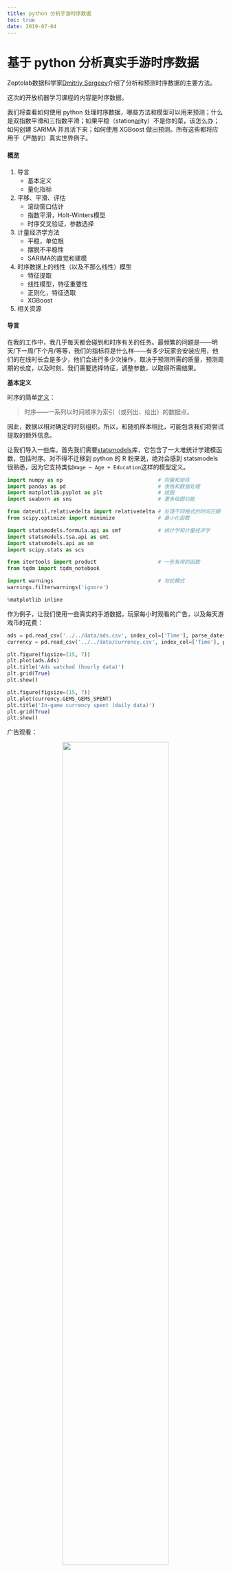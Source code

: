 ```yaml
---
title: python 分析手游时序数据
toc: true
date: 2019-07-04
---
```

# 基于 python 分析真实手游时序数据

Zeptolab数据科学家[Dmitriy Sergeev](https://medium.com/%40dmitriysergeev)介绍了分析和预测时序数据的主要方法。

这次的开放机器学习课程的内容是时序数据。

我们将查看如何使用 python 处理时序数据，哪些方法和模型可以用来预测；什么是双指数平滑和三指数平滑；如果平稳（station[ar](https://www.jqr.com/service/company?business=17)ity）不是你的菜，该怎么办；如何创建 SARIMA 并且活下来；如何使用 XGBoost 做出预测。所有这些都将应用于（严酷的）真实世界例子。

#### 概览

1. 导言
   - 基本定义
   - 量化指标
2. 平移、平滑、评估
   - 滚动窗口估计
   - 指数平滑，Holt-Winters模型
   - 时序交叉验证，参数选择
3. 计量经济学方法
   - 平稳，单位根
   - 摆脱不平稳性
   - SARIMA的直觉和建模
4. 时序数据上的线性（以及不那么线性）模型
   - 特征提取
   - 线性模型，特征重要性
   - 正则化，特征选取
   - XGBoost
5. 相关资源

#### 导言

在我的工作中，我几乎每天都会碰到和时序有关的任务。最频繁的问题是——明天/下一周/下个月/等等，我们的指标将是什么样——有多少玩家会安装应用，他们的在线时长会是多少，他们会进行多少次操作，取决于预测所需的质量，预测周期的长度，以及时刻，我们需要选择特征，调整参数，以取得所需结果。

**基本定义**

时序的简单[定义](https://zh.wikipedia.org/wiki/%E6%99%82%E9%96%93%E5%BA%8F%E5%88%97)：

> 时序——一系列以时间顺序为索引（或列出、绘出）的数据点。

因此，数据以相对确定的时刻组织。所以，和随机样本相比，可能包含我们将尝试提取的额外信息。

让我们导入一些库。首先我们需要[statsmodels](http://statsmodels.sourceforge.net/stable/)库，它包含了一大堆统计学建模函数，包括时序。对不得不迁移到 python 的 R 粉来说，绝对会感到 statsmodels 很熟悉，因为它支持类似`Wage ~ Age + Education`这样的模型定义。

```python
import numpy as np                               # 向量和矩阵
import pandas as pd                              # 表格和数据处理
import matplotlib.pyplot as plt                  # 绘图
import seaborn as sns                            # 更多绘图功能

from dateutil.relativedelta import relativedelta # 处理不同格式的时间日期
from scipy.optimize import minimize              # 最小化函数

import statsmodels.formula.api as smf            # 统计学和计量经济学
import statsmodels.tsa.api as smt
import statsmodels.api as sm
import scipy.stats as scs

from itertools import product                    # 一些有用的函数
from tqdm import tqdm_notebook

import warnings                                  # 勿扰模式
warnings.filterwarnings('ignore')

%matplotlib inline
```

作为例子，让我们使用一些真实的手游数据，玩家每小时观看的广告，以及每天游戏币的花费：

```python
ads = pd.read_csv('../../data/ads.csv', index_col=['Time'], parse_dates=['Time'])
currency = pd.read_csv('../../data/currency.csv', index_col=['Time'], parse_dates=['Time'])

plt.figure(figsize=(15, 7))
plt.plot(ads.Ads)
plt.title('Ads watched (hourly data)')
plt.grid(True)
plt.show()

plt.figure(figsize=(15, 7))
plt.plot(currency.GEMS_GEMS_SPENT)
plt.title('In-game currency spent (daily data)')
plt.grid(True)
plt.show()
```

广告观看：

<p align="center">
    <img width="70%" height="70%" src="http://images.iterate.site/blog/image/20190704/LHs0pqVvvUrr.png?imageslim">
</p>


游戏币花费：

<p align="center">
    <img width="70%" height="70%" src="http://images.iterate.site/blog/image/20190704/angUg95DTtXC.png?imageslim">
</p>


**预测质量指标**

在实际开始预测之前，先让我们理解下如何衡量预测的质量，查看下最常见、使用最广泛的测度：

- **R2**，决定系数（在经济学中，可以理解为模型能够解释的方差比例），(-inf, 1] `sklearn.metrics.r2_score`
- **平均绝对误差（Mean Absolute Error）**，这是一个易于解释的测度，因为它的计量单位和初始序列相同，[0, +inf) `sklearn.metrics.mean_absolute_error`
- **中位绝对误差（Median Absolute Error）**，同样是一个易于解释的测度，对离群值的鲁棒性很好，[0, +inf) `sklearn.metrics.median_absolute_error`
- **均方误差（Mean Squared Error）**，最常用的测度，给较大的错误更高的惩罚，[0, +inf) `sklearn.metrics.mean_squared_error`
- **均方对数误差（Mean Squared Logarithmic Error）**，和 MSE 差不多，只不过先对序列取对数，因此能够照顾到较小的错误，通常用于具有指数趋势的数据，[0, +inf) `sklearn.metrics.mean_squared_log_error`
- **平均绝对百分误差（Mean Absolute Percentage Error）**，类似 MAE 不过基于百分比——当你需要向管理层解释模型的质量时很方便——[0, +inf)，sklearn中没有实现。

```python
# 引入上面提到的所有测度
from sklearn.metrics import r2_score, median_absolute_error, mean_absolute_error
from sklearn.metrics import median_absolute_error, mean_squared_error, mean_squared_log_error

# 自行实现 sklearn 没有提供的平均绝对百分误差很容易
def mean_absolute_percentage_error(y_true, y_pred):
    return np.mean(np.abs((y_true - y_pred) / y_true)) * 100
```

棒极了，现在我们知道如何测量预测的质量了，可以使用哪些测度，以及如何向老板翻译结果。剩下的就是创建模型了。

#### 平移、平滑、评估

让我们从一个朴素的假设开始——“明天会和今天一样”，但是我们并不使用类似 y^t=y(t-1)这样的模型（这其实是一个适用于任意时序预测问题的很好的基线，有时任何模型都无法战胜这一模型），相反，我们将假定变量未来的值取决于前**n**个值的平均，所以我们将使用的是**移动平均（moving average）**。

移动平均公式：

$$
\hat{y}_{t}=\frac{1}{k} \sum_{n=0}^{k-1} y_{t-n}
$$

```python
def moving_average(series, n):
    """
        计算前 n 项观测的平均数
    """
    return np.average(series[-n:])

# 根据前 24 小时的数据预测
moving_average(ads, 24)
```

结果：`116805.0`

不幸的是这样我们无法做出长期预测——为了预测下一步的数据我们需要实际观测的之前的数据。不过移动平均还有一种用途——平滑原时序以显示趋势。pandas提供了实现`DataFrame.rolling(window).mean()`。窗口越宽，趋势就越平滑。遇到噪声很大的数据时（财经数据十分常见），这一过程有助于侦测常见模式。

```python
def plotMovingAverage(series, window, plot_intervals=False, scale=1.96, plot_anomalies=False):

    """
        series - 时序 dateframe
        window - 滑窗大小
        plot_intervals - 显示置信区间
        plot_anomalies - 显示异常值
    """
    rolling_mean = series.rolling(window=window).mean()

    plt.figure(figsize=(15,5))
    plt.title("Moving average\n window size = {}".format(window))
    plt.plot(rolling_mean, "g", label="Rolling mean trend")

    # 绘制平滑后的数据的置信区间
    if plot_intervals:
        mae = mean_absolute_error(series[window:], rolling_mean[window:])
        deviation = np.std(series[window:] - rolling_mean[window:])
        lower_bond = rolling_mean - (mae + scale * deviation)
        upper_bond = rolling_mean + (mae + scale * deviation)
        plt.plot(upper_bond, "r--", label="Upper Bond / Lower Bond")
        plt.plot(lower_bond, "r--")

        # 得到区间后，找出异常值
        if plot_anomalies:
            anomalies = pd.DataFrame(index=series.index, columns=series.columns)
            anomalies[series<lower_bond] = series[series<lower_bond]
            anomalies[series>upper_bond] = series[series>upper_bond]
            plt.plot(anomalies, "ro", markersize=10)

    plt.plot(series[window:], label="Actual values")
    plt.legend(loc="upper left")
plt.grid(True)
```

平滑（窗口大小为 4 小时）：

```python
plotMovingAverage(ads, 4)
```

<p align="center">
    <img width="70%" height="70%" src="http://images.iterate.site/blog/image/20190704/lYdSBFfMdEq7.png?imageslim">
</p>


平滑（窗口大小为 12 小时）：

```python
plotMovingAverage(ads, 12)
```

<p align="center">
    <img width="70%" height="70%" src="http://images.iterate.site/blog/image/20190704/yB51llw0shv1.png?imageslim">
</p>


平滑（窗口大小为 24 小时）：

```python
plotMovingAverage(ads, 24)
```

<p align="center">
    <img width="70%" height="70%" src="http://images.iterate.site/blog/image/20190704/uoDYcHIT02E7.png?imageslim">
</p>


如你所见，在小时数据上按日平滑让我们可以清楚地看到浏览广告的趋势。周末数值较高（周末是[娱乐](https://www.jqr.com/service/company?business=12)时间），工作日一般数值较低。

我们可以同时绘制平滑值的置信区间：

```python
plotMovingAverage(ads, 4, plot_intervals=True)
```

<p align="center">
    <img width="70%" height="70%" src="http://images.iterate.site/blog/image/20190704/bO5qRf1K1VK8.png?imageslim">
</p>


现在让我们在移动平均的帮助下创建一个简单的异常检测系统。不幸的是，在这段时序数据中，一切都比较正常，所以让我们故意弄出点异常来：

```python
ads_anomaly = ads.copy()
# 例如广告浏览量下降了 20%
ads_anomaly.iloc[-20] = ads_anomaly.iloc[-20] * 0.2
```

让我们看看这个简单的方法能不能捕获异常：

```python
plotMovingAverage(ads_anomaly, 4, plot_intervals=True, plot_anomalies=True)
```

<p align="center">
    <img width="70%" height="70%" src="http://images.iterate.site/blog/image/20190704/cwAV39bVcLzu.png?imageslim">
</p>


酷！按周平滑呢？

```python
plotMovingAverage(currency, 7, plot_intervals=True, plot_anomalies=True)
```

<p align="center">
    <img width="70%" height="70%" src="http://images.iterate.site/blog/image/20190704/ACbnPW8b0l3S.png?imageslim">
</p>


不好！这是简单方法的缺陷——它没能捕捉月度数据的季节性，几乎将所有 30 天出现一次的峰值当作异常值。如果你不想有这么多虚假警报，最好考虑更复杂的模型。

顺便提下移动平均的一个简单修正——**加权平均（weighted average）**。其中不同的观测具有不同的权重，所有权重之和为一。通常最近的观测具有较高的权重。

$$
\hat{y}_{t}=\sum_{n=1}^{k} \omega_{n} y_{t+1-n}
$$

```python
def weighted_average(series, weights):
    result = 0.0
    weights.reverse()
    for n in range(len(weights)):
        result += series.iloc[-n-1] * weights[n]
    return float(result)

weighted_average(ads, [0.6, 0.3, 0.1])
```

结果：`98423.0`

**指数平滑**

那么，如果我们不只加权最近的几项观测，而是加权全部现有的观测，但对历史数据的权重应用指数下降呢？

$$
\hat{y}_{t}=\alpha \cdot y_{t}+(1-\alpha) \cdot \hat{y}_{t-1}
$$

这一模型的值是当前观测和历史观测的加权平均。权重α称为平滑因子，定义多快“遗忘”之前的观测。α越小，之前的值的影响就越大，序列就越平滑。

指数隐藏在函数的递归调用之中，$\hat{y}_{t-1}$ 本身包含 $(1-α)\hat{y}_{t-1}$，以此类推，直到序列的开始。

```python
def exponential_smoothing(series, alpha):
    """
        series - 时序数据集
        alpha - 浮点数，范围[0.0, 1.0]，平滑参数
    """
    result = [series[0]] # 第一项和序列第一项相同
    for n in range(1, len(series)):
        result.append(alpha * series[n] + (1 - alpha) * result[n-1])
    return result

def plotExponentialSmoothing(series, alphas):
    with plt.style.context('seaborn-white'):
        plt.figure(figsize=(15, 7))
        for alpha in alphas:
            plt.plot(exponential_smoothing(series, alpha), label="Alpha {}".format(alpha))
        plt.plot(series.values, "c", label = "Actual")
        plt.legend(loc="best")
        plt.axis('tight')
        plt.title("Exponential Smoothing")
        plt.grid(True);

plotExponentialSmoothing(ads.Ads, [0.3, 0.05])
plotExponentialSmoothing(currency.GEMS_GEMS_SPENT, [0.3, 0.05])
```

<p align="center">
    <img width="70%" height="70%" src="http://images.iterate.site/blog/image/20190704/ULfUfknuFQtL.png?imageslim">
</p>


<p align="center">
    <img width="70%" height="70%" src="http://images.iterate.site/blog/image/20190704/0gJ9pV3QI2pq.png?imageslim">
</p>


**双指数平滑**

目前我们的方法能给出的只是单个未来数据点的预测（以及一些良好的平滑），这很酷，但还不够，所以让我们扩展下指数平滑以预测两个未来数据点（当然，同样经过平滑）。

序列分解应该能帮到我们——我们得到两个分量：截距（也叫水平）l和趋势（也叫斜率）b。我们使用之前提到的方法学习预测截距（或期望的序列值），并将同样的指数平滑应用于趋势（假定时序未来改变的方向取决于之前的加权变化）。


双指数平滑公式：

$$
\ell_{x}=\alpha y_{x}+(1-\alpha)\left(\ell_{x-1}+b_{x-1}\right)
$$
$$
b_{x}=\beta\left(\ell_{x}-\ell_{x-1}\right)+(1-\beta) b_{x-1}
$$
$$
\hat{y}_{x+1}=\ell_{x}+b_{x}
$$


上面的第一个函数描述截距，和之前一样，它取决于序列的当前值，只不过第二项现在分成水平和趋势两个分量。第二个函数描述趋势，它取决于当前一步的水平变动，以及之前的趋势值。这里β系数是指数平滑的权重。最后的预测为模型对截距和趋势的预测之和。

```python
def double_exponential_smoothing(series, alpha, beta):
    result = [series[0]]
    for n in range(1, len(series)+1):
        if n == 1:
            level, trend = series[0], series[1] - series[0]
        if n >= len(series):
            value = result[-1]
        else:
            value = series[n]
        last_level, level = level, alpha*value + (1-alpha)*(level+trend)
        trend = beta*(level-last_level) + (1-beta)*trend
        result.append(level+trend)
return result

def plotDoubleExponentialSmoothing(series, alphas, betas):
    with plt.style.context('seaborn-white'):
        plt.figure(figsize=(20, 8))
        for alpha in alphas:
            for beta in betas:
                plt.plot(double_exponential_smoothing(series, alpha, beta), label="Alpha {}, beta {}".format(alpha, beta))
        plt.plot(series.values, label = "Actual")
        plt.legend(loc="best")
        plt.axis('tight')
        plt.title("Double Exponential Smoothing")
        plt.grid(True)

  plotDoubleExponentialSmoothing(ads.Ads, alphas=[0.9, 0.02], betas=[0.9, 0.02])
plotDoubleExponentialSmoothing(currency.GEMS_GEMS_SPENT, alphas=[0.9, 0.02], betas=[0.9, 0.02])
```
<p align="center">
    <img width="70%" height="70%" src="http://images.iterate.site/blog/image/20190704/c8epGBpONMjk.png?imageslim">
</p>

<p align="center">
    <img width="70%" height="70%" src="http://images.iterate.site/blog/image/20190704/agA78IXhdSNN.png?imageslim">
</p>


现在我们有两个可供调节的参数——α和β。前者根据趋势平滑序列，后者平滑趋势本身。这两个参数越大，最新的观测的权重就越高，建模的序列就越不平滑。这两个参数的组合可能产生非常怪异的结果，特别是手工设置时。我们很快将查看自动选择参数的方法，在介绍三次指数平滑之后。

**Holt-Winters模型**

好哇！让我们看下一个指数平滑的变体，这次是三次指数平滑。

这一方法的思路是我们加入第三个分量——季节性。这意味着，如果我们的时序不具有季节性（我们之前的例子就不具季节性），我们就不应该使用这一方法。模型中的季节分量将根据季节长度解释截距和趋势上的重复波动，季节长度也就是波动重复的周期。季节中的每项观测有一个单独的分量，例如，如果季节长度为 7（按周计的季节），我们将有 7 个季节分量，每个季节分量对应一天。

现在我们得到了一个新系统：

三次指数平滑公式:

$$
\ell_{x}=\alpha\left(y_{x}-s_{x-L}\right)+(1-\alpha)\left(\ell_{x-1}+b_{x-1}\right)
$$
$$
b_{x}=\beta\left(\ell_{x}-\ell_{x-1}\right)+(1-\beta) b_{x-1}
$$
$$
s_{x}=\gamma\left(y_{x}-\ell_{x}\right)+(1-\gamma) s_{x-L}
$$

$$
\hat{y}_{x+m}=\ell_{x}+m b_{x}+s_{x-L+1+(m-1) m o d L}
$$

现在，截断取决于时序的当前值减去相应的季节分量，趋势没有变动，季节分量取决于时序的当前值减去截断，以及前一个季节分量的值。注意分量在所有现有的季节上平滑，例如，周一分量会和其他所有周一平均。关于如何计算平均以及趋势分量和季节分量的初始逼近，可以参考工程统计手册 6.4.3.5：

<https://www.itl.nist.gov/div898/handbook/pmc/section4/pmc435.htm>

具备季节分量后，我们可以预测任意 m 步未来，而不是一步或两步，非常鼓舞人心。

下面是三次指数平滑模型的代码，也称 Holt-Winters模型，得名于发明人的姓氏——Charles Holt和他的学生 Peter Winters。此外，模型中还引入了 Brutlag 方法，以创建置信区间：

Brutlag 方法公式：

$$
\hat{y}_{\max _{x}}=\ell_{x-1}+b_{x-1}+s_{x-T}+m \cdot d_{t-T}
$$
$$
\hat{y}_{\min _{x}}=\ell_{x-1}+b_{x-1}+s_{x-T}-m \cdot d_{t-T}
$$
$$
d_{t}=\gamma\left|y_{t}-\hat{y}_{t}\right|+(1-\gamma) d_{t-T}
$$

其中 T 为季节的长度，d为预测偏差。你可以参考以下论文了解这一方法的更多内容，以及它在时序异常检测中的应用：

<https://annals-csis.org/proceedings/2012/pliks/118.pdf>

```python
class HoltWinters:

    """
    Holt-Winters模型，使用 Brutlag 方法检测异常

    # series - 初始时序
    # slen - 季节长度
    # alpha, beta, gamma - Holt-Winters模型参数
    # n_preds - 预测视野
    # scaling_factor - 设置 Brutlag 方法的置信区间（通常位于 2 到 3 之间）

    """


    def __init__(self, series, slen, alpha, beta, gamma, n_preds, scaling_factor=1.96):
        self.series = series
        self.slen = slen
        self.alpha = alpha
        self.beta = beta
        self.gamma = gamma
        self.n_preds = n_preds
        self.scaling_factor = scaling_factor


    def initial_trend(self):
        sum = 0.0
        for i in range(self.slen):
            sum += float(self.series[i+self.slen] - self.series[i]) / self.slen
        return sum / self.slen

    def initial_seasonal_components(self):
        seasonals = {}
        season_averages = []
        n_seasons = int(len(self.series)/self.slen)
        # 计算季节平均
        for j in range(n_seasons):
            season_averages.append(sum(self.series[self.slen*j:self.slen*j+self.slen])/float(self.slen))
        # 计算初始值
        for i in range(self.slen):
            sum_of_vals_over_avg = 0.0
            for j in range(n_seasons):
                sum_of_vals_over_avg += self.series[self.slen*j+i]-season_averages[j]
            seasonals[i] = sum_of_vals_over_avg/n_seasons
        return seasonals


    def triple_exponential_smoothing(self):
        self.result = []
        self.Smooth = []
        self.Season = []
        self.Trend = []
        self.PredictedDeviation = []
        self.UpperBond = []
        self.LowerBond = []

        seasonals = self.initial_seasonal_components()

        for i in range(len(self.series)+self.n_preds):
            if i == 0: # 成分初始化
                smooth = self.series[0]
                trend = self.initial_trend()
                self.result.append(self.series[0])
                self.Smooth.append(smooth)
                self.Trend.append(trend)
                self.Season.append(seasonals[i%self.slen])

                self.PredictedDeviation.append(0)

                self.UpperBond.append(self.result[0] +
                                      self.scaling_factor *
                                      self.PredictedDeviation[0])

                self.LowerBond.append(self.result[0] -
                                      self.scaling_factor *
                                      self.PredictedDeviation[0])
                continue

            if i >= len(self.series): # 预测
                m = i - len(self.series) + 1
                self.result.append((smooth + m*trend) + seasonals[i%self.slen])

                # 预测时在每一步增加不确定性
                self.PredictedDeviation.append(self.PredictedDeviation[-1]*1.01)

            else:
                val = self.series[i]
                last_smooth, smooth = smooth, self.alpha*(val-seasonals[i%self.slen]) + (1-self.alpha)*(smooth+trend)
                trend = self.beta * (smooth-last_smooth) + (1-self.beta)*trend
                seasonals[i%self.slen] = self.gamma*(val-smooth) + (1-self.gamma)*seasonals[i%self.slen]
                self.result.append(smooth+trend+seasonals[i%self.slen])

                # 据 Brutlag 算法计算偏差
                self.PredictedDeviation.append(self.gamma * np.abs(self.series[i] - self.result[i])
                                               + (1-self.gamma)*self.PredictedDeviation[-1])

            self.UpperBond.append(self.result[-1] +
                                  self.scaling_factor *
                                  self.PredictedDeviation[-1])

            self.LowerBond.append(self.result[-1] -
                                  self.scaling_factor *
                                  self.PredictedDeviation[-1])

            self.Smooth.append(smooth)
            self.Trend.append(trend)
self.Season.append(seasonals[i%self.slen])
```

**时序交叉验证**

现在我们该兑现之前的承诺，讨论下如何自动估计模型参数。

这里没什么不同寻常的，我们需要选择一个适合任务的损失函数，以了解模型逼近数据的程度。接着，我们通过交叉验证为给定的模型参数评估选择的交叉函数，计算梯度，调整模型参数，等等，勇敢地下降到误差的全局最小值。

问题在于如何在时序数据上进行交叉验证，因为，你知道，时序数据确实具有时间结构，不能在一折中随机混合数据（不保留时间结构），否则观测间的所有时间相关性都会丢失。这就是为什么我们将使用技巧性更强的方法来优化模型参数的原因。我不知道这个方法是否有正式的名称，但是在[CrossValidated](https://stats.stackexchange.com/questions/14099/using-k-fold-cross-validation-for-time-series-model-selection)上（在这个网站上你可以找到所有问题的答案，生命、宇宙以及任何事情的终极答案除外），有人提出了“滚动式交叉验证”（cross-validation on a rolling basis）这一名称。

这一想法很简单——我们在时序数据的一小段上训练模型，从时序开始到某一时刻**t**，预测接下来的**t+n**步并计算误差。接着扩张训练样本至**t+n**个值，并预测从**t+n**到**t+2×n**的数据。持续扩张直到穷尽所有观测。初始训练样本到最后的观测之间可以容纳多少个**n**，我们就可以进行多少折交叉验证。

滚动式交叉验证：

<p align="center">
    <img width="70%" height="70%" src="http://images.iterate.site/blog/image/20190704/2t8fjUpAgW0V.png?imageslim">
</p>


了解了如何设置交叉验证，我们将找出 Holt-Winters模型的最优参数，回忆一下，我们的广告数据有按日季节性，所以我们有`slen=24`。

```python
from sklearn.model_selection import TimeSeriesSplit

def timeseriesCVscore(params, series, loss_function=mean_squared_error, slen=24):
    errors = []

    values = series.values
    alpha, beta, gamma = params

    # 设定交叉验证折数
    tscv = TimeSeriesSplit(n_splits=3)

    for train, test in tscv.split(values):

        model = HoltWinters(series=values[train], slen=slen,
                            alpha=alpha, beta=beta, gamma=gamma, n_preds=len(test))
        model.triple_exponential_smoothing()

        predictions = model.result[-len(test):]
        actual = values[test]
        error = loss_function(predictions, actual)
        errors.append(error)

return np.mean(np.array(errors))
```

和其他指数平滑模型一样，Holt-Winters模型中，平滑参数的取值范围在 0 到 1 之间，因此我们需要选择一种支持给模型参数添加限制的算法。我们选择了截断牛顿共轭梯度（Truncated Newton conjugate gradient）。

```python
data = ads.Ads[:-20] # 留置一些数据用于测试

# 初始化模型参数 alpha、beta、gamma
x = [0, 0, 0]

# 最小化损失函数
opt = minimize(timeseriesCVscore, x0=x,
               args=(data, mean_squared_log_error),
               method="TNC", bounds = ((0, 1), (0, 1), (0, 1))
)

# 取最优值……
alpha_final, beta_final, gamma_final = opt.x
print(alpha_final, beta_final, gamma_final)

# ……并据此训练模型，预测接下来 50 个小时的数据
model = HoltWinters(data, slen = 24,
                    alpha = alpha_final,
                    beta = beta_final,
                    gamma = gamma_final,
                    n_preds = 50, scaling_factor = 3)
model.triple_exponential_smoothing()
```

最优参数：

```
0.11652680227350454 0.002677697431105852 0.05820973606789237
```

绘图部分的代码：

```python
def plotHoltWinters(series, plot_intervals=False, plot_anomalies=False):
    """
        series - 时序数据集
        plot_intervals - 显示置信区间
        plot_anomalies - 显示异常值
    """

    plt.figure(figsize=(20, 10))
    plt.plot(model.result, label = "Model")
    plt.plot(series.values, label = "Actual")
    error = mean_absolute_percentage_error(series.values, model.result[:len(series)])
    plt.title("Mean Absolute Percentage Error: {0:.2f}%".format(error))

    if plot_anomalies:
        anomalies = np.array([np.NaN]*len(series))
        anomalies[series.values<model.LowerBond[:len(series)]] = \
            series.values[series.values<model.LowerBond[:len(series)]]
        anomalies[series.values>model.UpperBond[:len(series)]] = \
            series.values[series.values>model.UpperBond[:len(series)]]
        plt.plot(anomalies, "o", markersize=10, label = "Anomalies")

    if plot_intervals:
        plt.plot(model.UpperBond, "r--", alpha=0.5, label = "Up/Low confidence")
        plt.plot(model.LowerBond, "r--", alpha=0.5)
        plt.fill_between(x=range(0,len(model.result)), y1=model.UpperBond,
                         y2=model.LowerBond, alpha=0.2, color = "grey")

    plt.vlines(len(series), ymin=min(model.LowerBond), ymax=max(model.UpperBond), linestyles='dashed')
    plt.axvspan(len(series)-20, len(model.result), alpha=0.3, color='lightgrey')
    plt.grid(True)
    plt.axis('tight')
    plt.legend(loc="best", fontsize=13);

plotHoltWinters(ads.Ads)
plotHoltWinters(ads.Ads, plot_intervals=True, plot_anomalies=True)
```

Holt-Winters模型预测

<p align="center">
    <img width="70%" height="70%" src="http://images.iterate.site/blog/image/20190704/pUGROxafawaW.png?imageslim">
</p>

Holt-Winters模型预测及置信区间、异常：


<p align="center">
    <img width="70%" height="70%" src="http://images.iterate.site/blog/image/20190704/I13kDeLiKonX.png?imageslim">
</p>


上面的图形表明，我们的模型能够很好地逼近初始时序，捕捉每日季节性，总体的下降趋势，甚至一些异常。如果我们查看下建模偏差（见下图），我们将很明显地看到，模型对序列结构的改变反应相当鲜明，但接着很快偏差就回归正常值，“遗忘”了过去。模型的这一特性让我们甚至可以为相当噪杂的序列快速构建异常检测系统，而无需花费过多时间和金钱准备数据和训练模型。

```python
plt.figure(figsize=(25, 5))
plt.plot(model.PredictedDeviation)
plt.grid(True)
plt.axis('tight')
plt.title("Brutlag's predicted deviation");
```

Holt-Winters模型偏差

<p align="center">
    <img width="70%" height="70%" src="http://images.iterate.site/blog/image/20190704/GtypGHDwJ5Nb.png?imageslim">
</p>




遇到异常时偏差会增加

我们将在第二个序列上应用相同的算法，我们知道，第二个序列具有趋势和每月季节性。

```python
data = currency.GEMS_GEMS_SPENT[:-50]
slen = 30

x = [0, 0, 0]

opt = minimize(timeseriesCVscore, x0=x,
               args=(data, mean_absolute_percentage_error, slen),
               method="TNC", bounds = ((0, 1), (0, 1), (0, 1))
              )

alpha_final, beta_final, gamma_final = opt.x

model = HoltWinters(data, slen = slen,
                    alpha = alpha_final,
                    beta = beta_final,
                    gamma = gamma_final,
                    n_preds = 100, scaling_factor = 3)
model.triple_exponential_smoothing()
```

Holt-Winters模型应用于第二序列

<p align="center">
    <img width="70%" height="70%" src="http://images.iterate.site/blog/image/20190704/tcYYoFhOTXBp.png?imageslim">
</p>


看起来很不错，模型捕捉了向上的趋势和季节性尖峰，总体而言很好地拟合了数据。

Holt-Winters模型在第二序列上检测异常


<p align="center">
    <img width="70%" height="70%" src="http://images.iterate.site/blog/image/20190704/LWlwNsPDP5xd.png?imageslim">
</p>




也捕获了一些异常

Holt-Winters模型在第二序列上的偏差

<p align="center">
    <img width="70%" height="70%" src="http://images.iterate.site/blog/image/20190704/pJ5bNa3UpfPA.png?imageslim">
</p>




偏差随着预测周期的推进而上升

#### 计量经济学方法

**平稳性**

在开始建模之前，我们需要提一下时序的一个重要性质：[平稳性](https://zh.wikipedia.org/wiki/%E5%B9%B3%E7%A8%B3%E8%BF%87%E7%A8%8B)（stationarity）。

如果过程是平稳的，那么它的统计性质不随时间而变，也就是均值和方差不随时间改变（方差的恒定性也称为[同方差性](https://en.wikipedia.org/wiki/Homoscedasticity)），同时协方差函数也不取决于时间（应该只取决于观测之间的距离）。[Sean Abu](http://www.seanabu.com/2016/03/22/time-series-seasonal-ARIMA-model-in-python/)的博客提供了一些可视化的图片：

- 右边的红色曲线不平稳，因为均值随着时间增加：

  <p align="center">
    <img width="70%" height="70%" src="http://images.iterate.site/blog/image/20190704/xPfHO9cTwx4p.png?imageslim">
</p>

- 这一次，右边的红色曲线在方差方面的运气不好：
  <p align="center">
    <img width="70%" height="70%" src="http://images.iterate.site/blog/image/20190704/K15adjUmFjQa.png?imageslim">
</p>

- 最后，第 i 项和第(i+m)项的协方差函数不应该是时间的函数。随着时间推移，右边的红色曲线更紧了。因此，协方差不是常量。
  <p align="center">
    <img width="70%" height="70%" src="http://images.iterate.site/blog/image/20190704/rlh6RwxUsYSv.png?imageslim">
</p>

为什么平稳性如此重要？我们假定未来的统计性质不会和现在观测到的不同，在平稳序列上做出预测很容易。大多数时序模型多多少少建模和预测这些性质（例如均值和方差），这就是如果原序列不平稳，预测会出错的原因。不幸的是，我们在教科书以外的地方见到的大多数时序都是不平稳的。不过，我们可以（并且应该）改变这一点。

知己知彼，百战不殆。为了对抗不平稳性，我们首先需要检测它。我们现在将查看下白噪声和随机游走，并且了解下如何免费从白噪声转到随机游走，无需注册和接受验证短信。

白噪声图形：

```python
white_noise = np.random.normal(size=1000)
with plt.style.context('bmh'):
    plt.figure(figsize=(15, 5))
plt.plot(white_noise)
```

白噪声

<p align="center">
    <img width="70%" height="70%" src="http://images.iterate.site/blog/image/20190704/fp8PPsKqH49N.png?imageslim">
</p>

这一通过标准正态分布生成的过程是平稳的，以 0 为中心振荡，偏差为 1. 现在我们将基于这一过程生成一个新过程，其中相邻值之间的关系为：xt = ρxt-1 + et

```python
def plotProcess(n_samples=1000, rho=0):
    x = w = np.random.normal(size=n_samples)
    for t in range(n_samples):
        x[t] = rho * x[t-1] + w[t]

    with plt.style.context('bmh'):
        plt.figure(figsize=(10, 3))
        plt.plot(x)
        plt.title("Rho {}\n Dickey-Fuller p-value: {}".format(rho, round(sm.tsa.stattools.adfuller(x)[1], 3)))

for rho in [0, 0.6, 0.9, 1]:
plotProcess(rho=rho)
```

<p align="center">
    <img width="70%" height="70%" src="http://images.iterate.site/blog/image/20190704/5UQHxGI36Y0o.png?imageslim">
</p>

<p align="center">
    <img width="70%" height="70%" src="http://images.iterate.site/blog/image/20190704/Wn7hmIsOzmpv.png?imageslim">
</p>

<p align="center">
    <img width="70%" height="70%" src="http://images.iterate.site/blog/image/20190704/YclVmwGIuOCP.png?imageslim">
</p>

<p align="center">
    <img width="70%" height="70%" src="http://images.iterate.site/blog/image/20190704/J7NqqDu1cI98.png?imageslim">
</p>

第一张图上你可以看到之前的平稳的白噪声。第二张图的ρ值增加到 0.6，导致周期更宽了，但总体上还是平稳的。第三张图更偏离均值 0，但仍以其为中心振荡。最后，ρ值为 1 时我们得到了随机游走过程——不平稳的时序。

这是因为达到阈值后，时序 xt = ρxt-1 + et不再回归其均值。如果我们从等式的两边减去 xt-1，我们将得到 xt - xt-1 = (ρ-1)xt-1 + et，其中等式左边的表达式称为一阶差分（first difference）。如果ρ = 1，那么一阶差分将是平稳的白噪声 et。这一事实是时序平稳性的[迪基-福勒检验](https://zh.wikipedia.org/wiki/%E8%BF%AA%E5%9F%BA-%E7%A6%8F%E5%8B%92%E6%A3%80%E9%AA%8C)（Dickey-Fuller test）的主要思想（检验是否存在单位根）。如果非平稳序列可以通过一阶差分得到平稳序列，那么这样的序列称为一阶单整（integrated of order 1）序列。需要指出的是，一阶差分并不总是足以得到平稳序列，因为过程可能是 d 阶单整且 d > 1（具有多个单位根），在这样的情形下，需要使用增广迪基-福勒检验（augmented Dickey-Fuller test）。

我们可以使用不同方法对抗不平稳性——多阶差分，移除趋势和季节性，平滑，以及 Box-Cox变换或对数变换。

**创建 SARIMA 摆脱不平稳性**

现在，让我们历经使序列平稳的多层地狱，创建一个 ARIMA 模型。

```python
def tsplot(y, lags=None, figsize=(12, 7), style='bmh'):
    """
        绘制时序及其 ACF（自相关性函数）、PACF（偏自相关性函数），计算迪基-福勒检验

        y - 时序
        lags - ACF、PACF计算所用的时差
    """
    if not isinstance(y, pd.Series):
        y = pd.Series(y)

    with plt.style.context(style):
        fig = plt.figure(figsize=figsize)
        layout = (2, 2)
        ts_ax = plt.subplot2grid(layout, (0, 0), colspan=2)
        acf_ax = plt.subplot2grid(layout, (1, 0))
        pacf_ax = plt.subplot2grid(layout, (1, 1))

        y.plot(ax=ts_ax)
        p_value = sm.tsa.stattools.adfuller(y)[1]
        ts_ax.set_title('Time Series Analysis Plots\n Dickey-Fuller: p={0:.5f}'.format(p_value))
        smt.graphics.plot_acf(y, lags=lags, ax=acf_ax)
        smt.graphics.plot_pacf(y, lags=lags, ax=pacf_ax)
        plt.tight_layout()

tsplot(ads.Ads, lags=60)
```

时序及其 ACF、PACF

<p align="center">
    <img width="70%" height="70%" src="http://images.iterate.site/blog/image/20190704/NYOhq0p9fRch.png?imageslim">
</p>




上：时序；左下：自相关性；右下：偏自相关性

出乎意料，初始序列是平稳的，迪基-福勒检验拒绝了单位根存在的零假设。实际上，从上面的图形本身就可以看出这一点——没有可见的趋势，所以均值是恒定的，整个序列的方差也相对比较稳定。在建模之前我们只需处理季节性。为此让我们采用“季节差分”，也就是对序列进行简单的减法操作，时差等于季节周期。

```python
ads_diff = ads.Ads - ads.Ads.shift(24)
tsplot(ads_diff[24:], lags=60)
```

季节差分：

<p align="center">
    <img width="70%" height="70%" src="http://images.iterate.site/blog/image/20190704/QFPo0HhJMieb.png?imageslim">
</p>


好多了，可见的季节性消失了，然而自相关函数仍然有过多显著的时差。为了移除它们，我们将取一阶差分：从序列中减去自身（时差为 1）

```python
ads_diff = ads_diff - ads_diff.shift(1)
tsplot(ads_diff[24+1:], lags=60)
```

一阶差分

<p align="center">
    <img width="70%" height="70%" src="http://images.iterate.site/blog/image/20190704/imkSXF401bba.png?imageslim">
</p>


完美！我们的序列看上去是难以用笔墨形容的完美！在零周围振荡，迪基-福勒检验表明它是平稳的，ACF中显著的尖峰不见了。我们终于可以开始建模了！

**ARIMA系速成教程**

我们将逐字母讲解**SARIMA(p,d,q)(P,D,Q,s)**，季节自回归移动平均模型（Seasonal Autoregression Moving Average model）：

- **AR(p)** —— 自回归模型，也就是在时序自身之上回归。基本假设是当前序列值取决于某个（或若干个）时差前的值。模型中的最大时差记为**p**。通过 PACF 图决定初始**p**值——找到最大的显著时差，之后**大多数**其他时差变得不显著。
- **MA(q)** —— 移动平均模型。这里不讨论它的细节，总之它基于以下假设建模时序的误差，当前误差取决于某个时差前的值（记为**q**）。基于和自回归模型类似的逻辑，可以通过 ACF 图找出初始值。

让我们把这 4 个字母组合起来：

**AR(p) + MA(q) = ARMA(p,q)**

这里我们得到了自回归移动平均模型！如果序列是平稳的，我们可以通过这 4 个字母逼近这一序列。

- **I(d)** —— d阶单整。它不过是使序列平稳所需的非季节性差分数。在我们的例子中，它等于 1，因为我们使用一阶差分。

加上这一字母后我们得到了**ARIMA**模型，可以通过非季节性差分处理非平稳数据。

- **S(s)** —— 这个字母代表季节性，**s**为序列的季节周期长度。

加上最后一个字母**S**后，我们发现这最后一个字母除了**s**之外，还附带了三个额外参数——**(P,D,Q)**。

- **P** —— 模型的季节分量的自回归阶数，同样可以从 PACF 得到，但是这次需要查看季节周期长度的倍数的显著时差的数量。例如，如果周期长度等于 24，查看 PACF 发现第 24 个时差和第 48 个时差显著，那么初始**P**值应当是 2.
- **Q** —— 移动平均模型的季节分量的阶数，初始值的确定和**P**同理，只不过使用 ACF 图形。
- **D** —— 季节性单整阶数。等于 1 或 0，分别表示是否应用季节差分。

了解了如何设置初始参数后，让我们回过头去重新看下最终的图形：

一阶差分:

<p align="center">
    <img width="70%" height="70%" src="http://images.iterate.site/blog/image/20190704/9fmi7XB0kNEN.png?imageslim">
</p>


- **p**最有可能是 4，因为这是 PACF 上最后一个显著的时差，之后大多数时差变得不显著。
- **d**等于 1，因为我们采用的是一阶差分。
- **q**大概也等于 4，这可以从 ACF 上看出来。
- **P**可能等于 2，因为 PACF 上第 24 个时差和第 48 个时差某种程度上比较显著。
- **D**等于 1，我们应用了季节差分。
- **Q**大概是 1，ACF上第 24 个时差是显著的，而第 48 个时差不显著。

现在我们打算测试不同的参数组合，看看哪个是最好的：

```python
# 设定初始值和初始范围
ps = range(2, 5)
d=1
qs = range(2, 5)
Ps = range(0, 3)
D=1
Qs = range(0, 2)
s = 24

# 创建参数所有可能组合的列表
parameters = product(ps, qs, Ps, Qs)
parameters_list = list(parameters)
```

`len(parameters_list)`的结果是 54，也就是说，共有 54 种组合。

```python
def optimizeSARIMA(parameters_list, d, D, s):
    """
    返回参数和相应的 AIC 的 dataframe

        parameters_list - (p, q, P, Q)元组列表
        d - ARIMA模型的单整阶
        D - 季节性单整阶
        s - 季节长度
    """

       results = []
    best_aic = float("inf")

    for param in tqdm_notebook(parameters_list):
        # 由于有些组合不能收敛，所以需要使用 try-except
        try:
            model=sm.tsa.statespace.SARIMAX(ads.Ads, order=(param[0], d, param[1]),
                                            seasonal_order=(param[3], D, param[3], s)).fit(disp=-1)
        except:
            continue
        aic = model.aic
        # 保存最佳模型、AIC、参数
        if aic < best_aic:
            best_model = model
            best_aic = aic
            best_param = param
        results.append([param, model.aic])

    result_table = pd.DataFrame(results)
    result_table.columns = ['parameters', 'aic']
    # 递增排序，AIC越低越好
    result_table = result_table.sort_values(by='aic', ascending=True).reset_index(drop=True)

    return result_table

result_table = optimizeSARIMA(parameters_list, d, D, s)

# 设定参数为给出最低 AIC 的参数组合
p, q, P, Q = result_table.parameters[0]

best_model=sm.tsa.statespace.SARIMAX(ads.Ads, order=(p, d, q),
                                        seasonal_order=(P, D, Q, s)).fit(disp=-1)
print(best_model.summary())
```

最佳 SARIMA 模型：

<p align="center">
    <img width="70%" height="70%" src="http://images.iterate.site/blog/image/20190704/dSqH9EJe6zcM.png?imageslim">
</p>


让我们查看下这一模型的残余分量（residual）：

```python
tsplot(best_model.resid[24+1:], lags=60)
```

最佳 SARIMA 模型残余：

<p align="center">
    <img width="70%" height="70%" src="http://images.iterate.site/blog/image/20190704/vTbskYHKkXWc.png?imageslim">
</p>


很明显，残余是平稳的，没有明显的自相关性。

让我们使用这一模型进行预测：

```python
def plotSARIMA(series, model, n_steps):
    """
        绘制模型预测值与实际数据对比图

        series - 时序数据集
        model - SARIMA模型
        n_steps - 预测未来的步数

    """
    data = series.copy()
    data.columns = ['actual']
    data['arima_model'] = model.fittedvalues
    # 平移 s+d步，因为差分的缘故，前面的一些数据没有被模型观测到
    data['arima_model'][:s+d] = np.NaN

    forecast = model.predict(start = data.shape[0], end = data.shape[0]+n_steps)
    forecast = data.arima_model.append(forecast)
    # 计算误差，同样平移 s+d步
    error = mean_absolute_percentage_error(data['actual'][s+d:], data['arima_model'][s+d:])

    plt.figure(figsize=(15, 7))
    plt.title("Mean Absolute Percentage Error: {0:.2f}%".format(error))
    plt.plot(forecast, color='r', label="model")
    plt.axvspan(data.index[-1], forecast.index[-1], alpha=0.5, color='lightgrey')
    plt.plot(data.actual, label="actual")
    plt.legend()
    plt.grid(True);

plotSARIMA(ads, best_model, 50)
```

最佳 SARIMA 模型预测值：

<p align="center">
    <img width="70%" height="70%" src="http://images.iterate.site/blog/image/20190704/lKgtrEPvyPVz.png?imageslim">
</p>


最终我们得到了相当不错的预测，模型的平均误差率是 4.01%，这非常非常好。但是为了达到这一精确度，在准备数据、使序列平稳化、暴力搜索参数上付出了太多。

#### 时序数据上的线性（以及不那么线性）模型

在我的工作中，创建模型的指导原则常常是[快、好、省](http://fastgood.cheap/)。这意味着有些模型永远不会用于生产环境，因为它们需要过长的时间准备数据（比如 SARIMA），或者需要频繁地重新训练新数据（比如 SARIMA），或者很难调整（比如 SARIMA）。相反，我经常使用轻松得多的方法，从现有时序中选取一些特征，然后创建一个简单的线性回归或随机森林模型。又快又省。

也许这个方法没有充分的理论支撑，打破了一些假定（比如，高斯-马尔可夫定理，特别是误差不相关的部分），但在实践中，这很有用，在机器学习竞赛中也相当常用。

**特征提取**

很好，模型需要特征，而我们所有的不过是 1 维时序。我们可以提取什么特征？

**首先当然是时差。**

**窗口统计量：**

- 窗口内序列的最大/小值
- 窗口的平均数/中位数
- 窗口的方差
- 等等

**日期和时间特征**

- 每小时的第几分钟，每天的第几小时，每周的第几天，你懂的
- 这一天是节假日吗？也许有什么特别的事情发生了？这可以作为布尔值特征

**目标编码**

**其他模型的预测**（不过如此预测的话会损失速度）

让我们运行一些模型，看看我们可以从广告序列中提取什么

**时序的时差**

将序列往回移动**n**步，我们能得到一个特征，其中时序的当前值和其**t-n**时刻的值对齐。如果我们移动 1 时差，并训练模型预测未来，那么模型将能够提前预测 1 步。增加时差，比如，增加到 6，可以让模型提前预测 6 步，不过它需要在观测到数据的 6 步之后才能利用。如果在这期间序列发生了根本性的变动，那么模型无法捕捉这一变动，会返回误差很大的预测。因此，时差的选取需要平衡预测的质量和时长。

```python
data = pd.DataFrame(ads.Ads.copy())
data.columns = ["y"]

for i in range(6, 25):
data["lag_{}".format(i)] = data.y.shift(i)

from sklearn.linear_model import LinearRegression
from sklearn.model_selection import cross_val_score

# 5折交叉验证
tscv = TimeSeriesSplit(n_splits=5)

def timeseries_train_test_split(X, y, test_size):
    test_index = int(len(X)*(1-test_size))

    X_train = X.iloc[:test_index]
    y_train = y.iloc[:test_index]
    X_test = X.iloc[test_index:]
    y_test = y.iloc[test_index:]

    return X_train, X_test, y_train, y_test

def plotModelResults(model, X_train=X_train, X_test=X_test, plot_intervals=False, plot_anomalies=False):
    prediction = model.predict(X_test)

    plt.figure(figsize=(15, 7))
    plt.plot(prediction, "g", label="prediction", linewidth=2.0)
    plt.plot(y_test.values, label="actual", linewidth=2.0)

    if plot_intervals:
        cv = cross_val_score(model, X_train, y_train,
                                    cv=tscv,
                                    scoring="neg_mean_absolute_error")
        mae = cv.mean() * (-1)
        deviation = cv.std()

        scale = 1.96
        lower = prediction - (mae + scale * deviation)
        upper = prediction + (mae + scale * deviation)

        plt.plot(lower, "r--", label="upper bond / lower bond", alpha=0.5)
        plt.plot(upper, "r--", alpha=0.5)

        if plot_anomalies:
            anomalies = np.array([np.NaN]*len(y_test))
            anomalies[y_test<lower] = y_test[y_test<lower]
            anomalies[y_test>upper] = y_test[y_test>upper]
            plt.plot(anomalies, "o", markersize=10, label = "Anomalies")

    error = mean_absolute_percentage_error(prediction, y_test)
    plt.title("Mean absolute percentage error {0:.2f}%".format(error))
    plt.legend(loc="best")
    plt.tight_layout()
    plt.grid(True);

def plotCoefficients(model):
    """
        绘制模型排序后的系数
    """

    coefs = pd.DataFrame(model.coef_, X_train.columns)
    coefs.columns = ["coef"]
    coefs["abs"] = coefs.coef.apply(np.abs)
    coefs = coefs.sort_values(by="abs", ascending=False).drop(["abs"], axis=1)

    plt.figure(figsize=(15, 7))
    coefs.coef.plot(kind='bar')
    plt.grid(True, axis='y')
    plt.hlines(y=0, xmin=0, xmax=len(coefs), linestyles='dashed');


y = data.dropna().y
X = data.dropna().drop(['y'], axis=1)

# 保留 30%数据用于测试
X_train, X_test, y_train, y_test = timeseries_train_test_split(X, y, test_size=0.3)

# 机器学习
lr = LinearRegression()
lr.fit(X_train, y_train)

plotModelResults(lr, plot_intervals=True)
plotCoefficients(lr)
```

线性模型预测值

<p align="center">
    <img width="70%" height="70%" src="http://images.iterate.site/blog/image/20190704/TQ9k1nxi4wI9.png?imageslim">
</p>




模型预测值：绿线为预测值，蓝线为实际值

线性模型系数：

<p align="center">
    <img width="70%" height="70%" src="http://images.iterate.site/blog/image/20190704/cTGeoHnosW7o.png?imageslim">
</p>




模型系数

好吧，简单的时差和线性回归给出的预测质量和 SARIMA 差得不远。有大量不必要的特征，不过我们将在之后进行特征选择。现在让我们继续增加特征！

我们将在数据集中加入小时、星期几、是否周末三个特征。为此我们需要转换当前 dataframe 的索引为`datetime`格式，并从中提取`hour`和`weekday`。

```python
data.index = data.index.to_datetime()
data["hour"] = data.index.hour
data["weekday"] = data.index.weekday
data['is_weekend'] = data.weekday.isin([5,6])*1
```

可视化所得特征：

```python
plt.figure(figsize=(16, 5))
plt.title("Encoded features")
data.hour.plot()
data.weekday.plot()
data.is_weekend.plot()
plt.grid(True);
```

可视化编码特征：

<p align="center">
    <img width="70%" height="70%" src="http://images.iterate.site/blog/image/20190704/BunsOw70yqdi.png?imageslim">
</p>



蓝线：小时；绿线：星期几；红色：是否周末

由于现有的变量尺度不同——时差的长度数千，类别变量的尺度数十——将它们转换为同一尺度再合理不过，这样也便于探索特征重要性，以及之后的正则化。

```python
from sklearn.preprocessing import StandardScaler
scaler = StandardScaler()

y = data.dropna().y
X = data.dropna().drop(['y'], axis=1)

X_train, X_test, y_train, y_test = timeseries_train_test_split(X, y, test_size=0.3)

X_train_scaled = scaler.fit_transform(X_train)
X_test_scaled = scaler.transform(X_test)

lr = LinearRegression()
lr.fit(X_train_scaled, y_train)

plotModelResults(lr, X_train=X_train_scaled, X_test=X_test_scaled, plot_intervals=True)
plotCoefficients(lr)
```

特征工程后的回归模型预测值：

<p align="center">
    <img width="70%" height="70%" src="http://images.iterate.site/blog/image/20190704/MTPdyREebRpI.png?imageslim">
</p>


特征工程后的回归模型参数：

<p align="center">
    <img width="70%" height="70%" src="http://images.iterate.site/blog/image/20190704/8UuPRezIYWpj.png?imageslim">
</p>


测试误差略有下降。从上面的系数图像我们可以得出结论，`weekday`和`is_weekend`是非常有用的特征。

**目标编码**

我想介绍另一种类别变量编码的变体——基于均值。如果不想让成吨的[独热编码](https://www.jqr.com/article/000243)使模型暴涨，同时导致距离信息损失，同时又因为“0点 < 23点”之类的冲突无法使用实数值，那么我们可以用相对易于解释的值编码变量。很自然的一个想法是使用均值编码目标变量。在我们的例子中，星期几和一天的第几小时可以通过那一天或那一小时浏览的广告平均数编码。非常重要的是，确保均值是在训练集上计算的（或者交叉验证当前的折），避免模型偷窥未来。

```python
def code_mean(data, cat_feature, real_feature):
    """
    返回一个字典，键为 cat_feature的类别，
    值为 real_feature的均值。
    """
    return dict(data.groupby(cat_feature)[real_feature].mean())
```

让我们看下小时平均：

```python
average_hour = code_mean(data, 'hour', "y")
plt.figure(figsize=(7, 5))
plt.title("Hour averages")
pd.DataFrame.from_dict(average_hour, orient='index')[0].plot()
plt.grid(True);
```

目标编码小时平均：


<p align="center">
    <img width="70%" height="70%" src="http://images.iterate.site/blog/image/20190704/O40hsjwRYa1R.png?imageslim">
</p>


最后，让我们定义一个函数完成所有的转换：

```python
def prepareData(series, lag_start, lag_end, test_size, target_encoding=False):
    data = pd.DataFrame(series.copy())
    data.columns = ["y"]

    for i in range(lag_start, lag_end):
        data["lag_{}".format(i)] = data.y.shift(i)

    data.index = data.index.to_datetime()
    data["hour"] = data.index.hour
    data["weekday"] = data.index.weekday
    data['is_weekend'] = data.weekday.isin([5,6])*1

    if target_encoding:
        test_index = int(len(data.dropna())*(1-test_size))
        data['weekday_average'] = list(map(
            code_mean(data[:test_index], 'weekday', "y").get, data.weekday))
        data["hour_average"] = list(map(
            code_mean(data[:test_index], 'hour', "y").get, data.hour))

        data.drop(["hour", "weekday"], axis=1, inplace=True)

    y = data.dropna().y
    X = data.dropna().drop(['y'], axis=1)
    X_train, X_test, y_train, y_test =\
    timeseries_train_test_split(X, y, test_size=test_size)

    return X_train, X_test, y_train, y_test


X_train, X_test, y_train, y_test =\
prepareData(ads.Ads, lag_start=6, lag_end=25, test_size=0.3, target_encoding=True)

X_train_scaled = scaler.fit_transform(X_train)
X_test_scaled = scaler.transform(X_test)

lr = LinearRegression()
lr.fit(X_train_scaled, y_train)

plotModelResults(lr, X_train=X_train_scaled, X_test=X_test_scaled,
                 plot_intervals=True, plot_anomalies=True)
plotCoefficients(lr)
```

结果出现过拟合

<p align="center">
    <img width="70%" height="70%" src="http://images.iterate.site/blog/image/20190704/RcGkOqMUs96w.png?imageslim">
</p>


过拟合模型参数：

<p align="center">
    <img width="70%" height="70%" src="http://images.iterate.site/blog/image/20190704/i0GsFhvTE5sf.png?imageslim">
</p>


这里出现了**过拟合**！`Hour_average`变量在训练数据集上表现如此优异，模型决定集中全力在这个变量上——这导致预测质量下降。处理这一问题有多种方法，比如，我们可以不在整个训练集上计算目标编码，而是在某个窗口上计算，从最后观测到的窗口得到的编码大概能够更好地描述序列的当前状态。或者我们可以直接手工移除这一特征，反正我们已经确定它只会带来坏处。

```python
X_train, X_test, y_train, y_test =\
prepareData(ads.Ads, lag_start=6, lag_end=25, test_size=0.3, target_encoding=False)

X_train_scaled = scaler.fit_transform(X_train)
X_test_scaled = scaler.transform(X_test)
```

**正则化和特征选取**

正如我们已经知道的那样，并不是所有的特征都一样健康，有些可能导致过拟合。除了手工检查外我们还可以应用正则化。最流行的两个带正则化的回归模型是岭（Ridge）回归和 Lasso 回归。它们都在损失函数上施加了某种限制。

在**岭回归**的情形下，限制是系数的平方和，乘以正则化系数。也就是说，特征系数越大，损失越大，因此优化模型的同时将尽可能地保持系数在较低水平。

因为限制是系数的平方和，所以这一正则化方法称为**L2**。它将导致更高的偏差和更低的方差，所以模型的概括性会更好（至少这是我们希望发生的）。

第二种模型**Lasso回归**，在损失函数中加上的不是平方和，而是系数绝对值之和。因此在优化过程中，不重要的特征的系数将变为零，所以 Lasso 回归可以实现自动特征选择。这类正则化称为**L1**。

首先，确认下我们有特征可以移除，也就是说，确实有高度相关的特征：

```python
plt.figure(figsize=(10, 8))
sns.heatmap(X_train.corr());
```

系数相关性热力图：

<p align="center">
    <img width="70%" height="70%" src="http://images.iterate.site/blog/image/20190704/MaElcE9vuQlH.png?imageslim">
</p>




比某些现代艺术要漂亮

```python
from sklearn.linear_model import LassoCV, RidgeCV

ridge = RidgeCV(cv=tscv)
ridge.fit(X_train_scaled, y_train)

plotModelResults(ridge,
                 X_train=X_train_scaled,
                 X_test=X_test_scaled,
                 plot_intervals=True, plot_anomalies=True)
plotCoefficients(ridge)
```

岭回归预测值：

<p align="center">
    <img width="70%" height="70%" src="http://images.iterate.site/blog/image/20190704/ocv2IjwHRabb.png?imageslim">
</p>


岭回归系数:

<p align="center">
    <img width="70%" height="70%" src="http://images.iterate.site/blog/image/20190704/eOWYPccOCRPs.png?imageslim">
</p>


我们可以很清楚地看到，随着特征在模型中的重要性的降低，系数越来越接近零（不过从未达到零）：

```python
lasso = LassoCV(cv=tscv)
lasso.fit(X_train_scaled, y_train)

plotModelResults(lasso,
                 X_train=X_train_scaled,
                 X_test=X_test_scaled,
                 plot_intervals=True, plot_anomalies=True)
plotCoefficients(lasso)
```

Lasso回归预测值:

<p align="center">
    <img width="70%" height="70%" src="http://images.iterate.site/blog/image/20190704/BD7NRo2xqUiV.png?imageslim">
</p>


Lasso回归系数

<p align="center">
    <img width="70%" height="70%" src="http://images.iterate.site/blog/image/20190704/KlrMdXeEepnC.png?imageslim">
</p>


Lasso回归看起来更保守一点，没有将第 23 时差作为最重要特征，同时完全移除了 5 项特征，这提升了预测质量。

**XGBoost**

为什么不试试 XGBoost？


```python
from xgboost import XGBRegressor

xgb = XGBRegressor()
xgb.fit(X_train_scaled, y_train)

plotModelResults(xgb,
                 X_train=X_train_scaled,
                 X_test=X_test_scaled,
plot_intervals=True, plot_anomalies=True)
```

XGBoost预测值

<p align="center">
    <img width="70%" height="70%" src="http://images.iterate.site/blog/image/20190704/dOjqK1DkFWiP.png?imageslim">
</p>


我们的赢家出现了！在我们目前为止尝试过的模型中，XGBoost在测试集上的误差是最小的。

不过这一胜利带有欺骗性，刚到手时序数据，马上尝试 XGBoost 也许不是什么明智的选择。一般而言，和线性模型相比，基于树的模型难以应付数据中的趋势，所以你首先需要从序列中去除趋势，或者使用一些特殊技巧。理想情况下，平稳化序列，接着使用 XGBoost，例如，你可以使用一个线性模型单独预测趋势，然后将其加入 XGBoost 的预测以得到最终预测。

#### 结语

我们熟悉了不同的时序分析和预测方法。很不幸，或者，很幸运，解决这类问题没有银弹。上世纪 60 年代研发的方法（有些甚至在 19 世纪就提出了）和 LSTM、RNN（本文没有介绍）一样流行。这部分是因为时序预测任务和任何其他数据预测任务一样，在许多方面都需要创造性和研究。尽管有众多形式化的质量测度和参数估计方法，我们常常需要为每个序列搜寻并尝试一些不同的东西。最后，平衡质量和成本很重要。之前提到的 SARIMA 模型是一个很好的例子，经过调节之后，它常常能生成出色的结果，但这需要许多小时、许多复杂技巧来处理数据，相反，10分钟之内就可以创建好的简单线性回归模型却能取得相当的结果。

#### 相关资源

- 杜克大学的高级统计预测课程的在线教材，其中介绍了多种平滑技术、线性模型、ARIMA模型的细节：<https://people.duke.edu/~rnau/411home.htm>
- 比较 ARIMA 和随机森林预测 H5N1 高致病性禽流感爆发：<https://bmcbioinformatics.biomedcentral.com/articles/10.1186/1471-2105-15-276>
- 基于 python 进行时序分析——从线性模型到图模型，其中介绍了 ARIMA 模型家族，及其在建模财经指数上的应用：<http://www.blackarbs.com/blog/time-series-analysis-in-python-linear-models-to-garch/11/1/2016>

# 相关

- [机器学习开放课程：九、基于 python 分析真实手游时序数据](https://www.jqr.com/article/000450)
- 原文 [Open Machine Learning Course. Topic 9. Part 1. Time series analysis in python](https://medium.com/open-machine-learning-course/open-machine-learning-course-topic-9-time-series-analysis-in-python-a270cb05e0b3) 作者[Dmitriy Sergeev](https://medium.com/%40dmitriysergeev)
